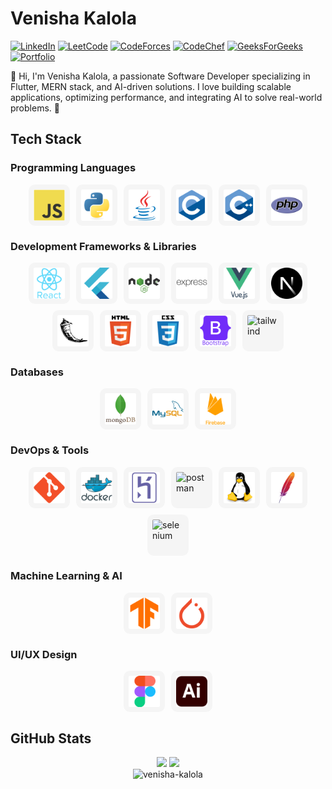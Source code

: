 # Venisha Kalola

[![LinkedIn](https://img.shields.io/badge/LinkedIn-0077B5?style=for-the-badge&logo=linkedin&logoColor=white)](https://www.linkedin.com/in/venisha-kalola-997756258/)
[![LeetCode](https://img.shields.io/badge/LeetCode-FFA116?style=for-the-badge&logo=LeetCode&logoColor=black)](https://leetcode.com/u/venisha-kalola/)
[![CodeForces](https://img.shields.io/badge/Codeforces-445f9d?style=for-the-badge&logo=Codeforces&logoColor=white)](https://codeforces.com/profile/venisha_kalola)
[![CodeChef](https://img.shields.io/badge/Codechef-5B4638?style=for-the-badge&logo=CodeChef&logoColor=white)](https://www.codechef.com/users/venisha_kalola)
[![GeeksForGeeks](https://img.shields.io/badge/GeeksforGeeks-298D46?style=for-the-badge&logo=geeksforgeeks&logoColor=white)](https://www.geeksforgeeks.org/user/venishavd9o/)
[![Portfolio](https://img.shields.io/badge/Portfolio-a78bfa?style=for-the-badge&logo=vercel&logoColor=white)](https://venisha-kalola.vercel.app/)
</div>
<!-- <img src="https://readme-typing-svg.herokuapp.com?font=Fira+Code&pause=1000&color=A78BFA&center=true&vCenter=true&width=435&lines=Software+Developer" alt="Typing SVG" />
 -->
 👋 Hi, I'm Venisha Kalola, a passionate Software Developer specializing in Flutter, MERN stack, and AI-driven solutions. I love building scalable applications, optimizing performance, and integrating AI to solve real-world problems. 🚀


## Tech Stack

### Programming Languages
<div style="display: flex; flex-wrap: wrap; justify-content: center; gap: 10px; margin-bottom: 15px;">
  <img src="https://raw.githubusercontent.com/devicons/devicon/master/icons/javascript/javascript-original.svg" alt="javascript" width="50" height="50" style="background-color: #f5f5f5; border-radius: 10px; padding: 8px;"/>
  <img src="https://raw.githubusercontent.com/devicons/devicon/master/icons/python/python-original.svg" alt="python" width="50" height="50" style="background-color: #f5f5f5; border-radius: 10px; padding: 8px;"/>
  <img src="https://raw.githubusercontent.com/devicons/devicon/master/icons/java/java-original.svg" alt="java" width="50" height="50" style="background-color: #f5f5f5; border-radius: 10px; padding: 8px;"/>
  <img src="https://raw.githubusercontent.com/devicons/devicon/master/icons/c/c-original.svg" alt="c" width="50" height="50" style="background-color: #f5f5f5; border-radius: 10px; padding: 8px;"/>
  <img src="https://raw.githubusercontent.com/devicons/devicon/master/icons/cplusplus/cplusplus-original.svg" alt="cplusplus" width="50" height="50" style="background-color: #f5f5f5; border-radius: 10px; padding: 8px;"/>
  <img src="https://raw.githubusercontent.com/devicons/devicon/master/icons/php/php-original.svg" alt="php" width="50" height="50" style="background-color: #f5f5f5; border-radius: 10px; padding: 8px;"/>

</div>

### Development Frameworks & Libraries
<div style="display: flex; flex-wrap: wrap; justify-content: center; gap: 10px; margin-bottom: 15px;">
  <img src="https://raw.githubusercontent.com/devicons/devicon/master/icons/react/react-original-wordmark.svg" alt="react" width="50" height="50" style="background-color: #f5f5f5; border-radius: 10px; padding: 8px;"/>
  <img src="https://raw.githubusercontent.com/devicons/devicon/master/icons/flutter/flutter-original.svg" alt="flutter" width="50" height="50" style="background-color: #f5f5f5; border-radius: 10px; padding: 8px;"/>
  <img src="https://raw.githubusercontent.com/devicons/devicon/master/icons/nodejs/nodejs-original-wordmark.svg" alt="nodejs" width="50" height="50" style="background-color: #f5f5f5; border-radius: 10px; padding: 8px;"/>
  <img src="https://raw.githubusercontent.com/devicons/devicon/master/icons/express/express-original-wordmark.svg" alt="express" width="50" height="50" style="background-color: #f5f5f5; border-radius: 10px; padding: 8px;"/>
  <img src="https://raw.githubusercontent.com/devicons/devicon/master/icons/vuejs/vuejs-original-wordmark.svg" alt="vuejs" width="50" height="50" style="background-color: #f5f5f5; border-radius: 10px; padding: 8px;"/>
  <img src="https://raw.githubusercontent.com/devicons/devicon/master/icons/nextjs/nextjs-original.svg" alt="nextjs" width="50" height="50" style="background-color: #f5f5f5; border-radius: 10px; padding: 8px;"/>
  <img src="https://raw.githubusercontent.com/devicons/devicon/master/icons/flask/flask-original.svg" alt="flask" width="50" height="50" style="background-color: #f5f5f5; border-radius: 10px; padding: 8px;"/>
  <img src="https://raw.githubusercontent.com/devicons/devicon/master/icons/html5/html5-original-wordmark.svg" alt="html5" width="50" height="50" style="background-color: #f5f5f5; border-radius: 10px; padding: 8px;"/>
  <img src="https://raw.githubusercontent.com/devicons/devicon/master/icons/css3/css3-original-wordmark.svg" alt="css3" width="50" height="50" style="background-color: #f5f5f5; border-radius: 10px; padding: 8px;"/>
<img src="https://raw.githubusercontent.com/devicons/devicon/master/icons/bootstrap/bootstrap-plain-wordmark.svg" alt="bootstrap" width="50" height="50" style="background-color: #f5f5f5; border-radius: 10px; padding: 8px;"/>
  <img src="https://www.vectorlogo.zone/logos/tailwindcss/tailwindcss-icon.svg" alt="tailwind" width="50" height="50" style="background-color: #f5f5f5; border-radius: 10px; padding: 8px;"/>
</div>

### Databases
<div style="display: flex; flex-wrap: wrap; justify-content: center; gap: 10px; margin-bottom: 15px;">
  <img src="https://raw.githubusercontent.com/devicons/devicon/master/icons/mongodb/mongodb-original-wordmark.svg" alt="mongodb" width="50" height="50" style="background-color: #f5f5f5; border-radius: 10px; padding: 8px;"/>
  <img src="https://raw.githubusercontent.com/devicons/devicon/master/icons/mysql/mysql-original-wordmark.svg" alt="mysql" width="50" height="50" style="background-color: #f5f5f5; border-radius: 10px; padding: 8px;"/>
  <img src="https://raw.githubusercontent.com/devicons/devicon/master/icons/firebase/firebase-plain-wordmark.svg" alt="firebase" width="50" height="50" style="background-color: #f5f5f5; border-radius: 10px; padding: 8px;"/>
</div>

### DevOps & Tools
<div style="display: flex; flex-wrap: wrap; justify-content: center; gap: 10px; margin-bottom: 15px;">
  <img src="https://raw.githubusercontent.com/devicons/devicon/master/icons/git/git-original.svg" alt="git" width="50" height="50" style="background-color: #f5f5f5; border-radius: 10px; padding: 8px;"/>
  <img src="https://raw.githubusercontent.com/devicons/devicon/master/icons/docker/docker-original-wordmark.svg" alt="docker" width="50" height="50" style="background-color: #f5f5f5; border-radius: 10px; padding: 8px;"/>
  <img src="https://raw.githubusercontent.com/devicons/devicon/master/icons/heroku/heroku-original.svg" alt="heroku" width="50" height="50" style="background-color: #f5f5f5; border-radius: 10px; padding: 8px;"/>
  <img src="https://raw.githubusercontent.com/simple-icons/simple-icons/develop/icons/postman.svg" alt="postman" width="50" height="50" style="background-color: #f5f5f5; border-radius: 10px; padding: 8px;"/>
  <img src="https://raw.githubusercontent.com/devicons/devicon/master/icons/linux/linux-original.svg" alt="linux" width="50" height="50" style="background-color: #f5f5f5; border-radius: 10px; padding: 8px;"/>
  <img src="https://raw.githubusercontent.com/devicons/devicon/master/icons/apache/apache-original.svg" alt="hadoop" width="50" height="50" style="background-color: #f5f5f5; border-radius: 10px; padding: 8px;"/>
  <img src="https://raw.githubusercontent.com/simple-icons/simple-icons/develop/icons/selenium.svg" alt="selenium" width="50" height="50" style="background-color: #f5f5f5; border-radius: 10px; padding: 8px;"/>
</div>

### Machine Learning & AI
<div " style="display: flex; flex-wrap: wrap; justify-content: center; gap: 10px; margin-bottom: 15px;">
  <img src="https://raw.githubusercontent.com/devicons/devicon/master/icons/tensorflow/tensorflow-original.svg" alt="tensorflow" width="50" height="50" style="background-color: #f5f5f5; border-radius: 10px; padding: 8px;"/>
  <img src="https://raw.githubusercontent.com/devicons/devicon/master/icons/pytorch/pytorch-original.svg" alt="pytorch" width="50" height="50" style="background-color: #f5f5f5; border-radius: 10px; padding: 8px;"/>
</div>

### UI/UX Design
<div  style="display: flex; flex-wrap: wrap; justify-content: center; gap: 10px; margin-bottom: 15px;">
  <img src="https://raw.githubusercontent.com/devicons/devicon/master/icons/figma/figma-original.svg" alt="figma" width="50" height="50" style="background-color: #f5f5f5; border-radius: 10px; padding: 8px;"/>
  <img src="https://raw.githubusercontent.com/devicons/devicon/master/icons/illustrator/illustrator-plain.svg" alt="illustrator" width="50" height="50" style="background-color: #f5f5f5; border-radius: 10px; padding: 8px;"/>
</div>

## GitHub Stats
<div align="center">
  <img height="180em" src="https://github-readme-stats.vercel.app/api?username=venisha-kalola&show_icons=true&theme=tokyonight&include_all_commits=true&count_private=true"/>
  <img height="180em" src="https://github-readme-stats.vercel.app/api/top-langs/?username=venisha-kalola&layout=compact&langs_count=7&theme=tokyonight"/>
</div>
<div align="center">
  <img width="49%" src="https://github-readme-streak-stats.herokuapp.com/?user=venisha-kalola&theme=tokyonight" alt="venisha-kalola" />
<!--   <img width="49%" src="https://github-readme-activity-graph.vercel.app/graph?username=venisha-kalola&theme=tokyo-night" alt="Activity Graph" /> -->
</div>

